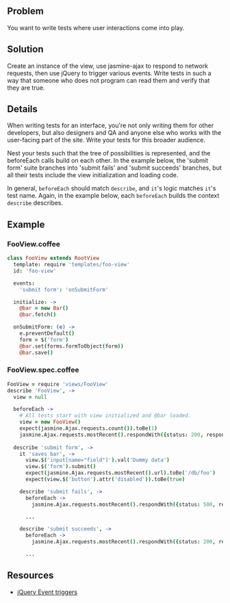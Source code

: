 ## Problem

You want to write tests where user interactions come into play.

## Solution

Create an instance of the view, use jasmine-ajax to respond to network requests, then use jQuery to trigger various events. Write tests in such a way that someone who does not program can read them and verify that they are true.

## Details

When writing tests for an interface, you're not only writing them for other developers, but also designers and QA and anyone else who works with the user-facing part of the site. Write your tests for this broader audience.

Nest your tests such that the tree of possibilities is represented, and the beforeEach calls build on each other. In the example below, the 'submit form' suite branches into 'submit fails' and 'submit succeeds' branches, but all their tests include the view initialization and loading code.

In general, `beforeEach` should match `describe`, and `it`'s logic matches `it`'s test name. Again, in the example below, each `beforeEach` builds the context `describe` describes.

## Example

### FooView.coffee
```coffeescript
class FooView extends RootView
  template: require 'templates/foo-view'
  id: 'foo-view'

  events:
    'submit form': 'onSubmitForm'

  initialize: ->
    @bar = new Bar()
    @bar.fetch()

  onSubmitForm: (e) ->
    e.preventDefault()
    form = $('form')
    @bar.set(forms.formToObject(form))
    @bar.save()
```

### FooView.spec.coffee
```coffeescript
FooView = require 'views/FooView'
describe 'FooView', ->
  view = null

  beforeEach ->
    # All tests start with view initialized and @bar loaded.
    view = new FooView()
    expect(jasmine.Ajax.requests.count()).toBe(1)
    jasmine.Ajax.requests.mostRecent().respondWith({status: 200, responseText: '{_id: "abc"}'})
  
  describe 'submit form', ->
    it 'saves bar', ->
      view.$('input[name="field"]').val('Dummy data')
      view.$('form').submit()
      expect(jasmine.Ajax.requests.mostRecent().url).toBe('/db/foo')
      expect(view.$('button').attr('disabled')).toBe(true)

    describe 'submit fails', ->
      beforeEach ->
        jasmine.Ajax.requests.mostRecent().respondWith({status: 500, responseText: '{errorName: "Server Error"}'})

      ...

    describe 'submit succeeds', ->
      beforeEach ->
        jasmine.Ajax.requests.mostRecent().respondWith({status: 200, responseText: '{_id: "abc"}'})

      ...
```

## Resources
* [jQuery Event triggers](http://api.jquery.com/category/events/)
